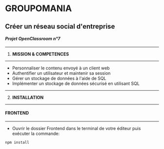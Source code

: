 # GROUPOMANIA 
## Créer un réseau social d'entreprise
#### *Projet OpenClassroom n°7*
--------------

 1. **MISSION & COMPETENCES**
------

* Personnaliser le contenu envoyé à un client web
* Authentifier un utilisateur et maintenir sa session
* Gérer un stockage de données à l'aide de SQL
* Implémenter un stockage de données sécurisé en utilisant SQL
--------

2. **INSTALLATION**
------

#### FRONTEND
---
* Ouvrir le dossier Frontend dans le terminal de votre éditeur puis exécuter la commande:
  
```npm install ```